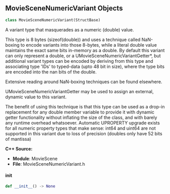 ## MovieSceneNumericVariant Objects

```python
class MovieSceneNumericVariant(StructBase)
```

A variant type that masquerades as a numeric (double) value.

This type is 8 bytes (sizeof(double)) and uses a technique called NaN-boxing to encode variants into those 8-bytes,
while a literal double value maintains the exact same bits in-memory as a double. By default this variant can only
represent a double, or a UMovieSceneNumericVariantGetter*, but additional variant types can be encoded by deriving
from this type and associating type 'IDs' to typed-data (upto 48 bit in size), where the type bits are encoded into
the nan bits of the double.

Extensive reading around NaN-boxing techniques can be found elsewhere.

UMovieSceneNumericVariantGetter may be used to assign an external, dynamic value to this variant.

The benefit of using this technique is that this type can be used as a drop-in replacement for any double member
variable to provide it with dynamic getter functionality without inflating the size of the class, and with barely any
runtime overhead whatsoever. Automatic UPROPERTY upgrade exists for all numeric property types that make sense:
int64 and uint64 are not supported in this variant due to loss of precision (doubles only have 52 bits of mantissa)

**C++ Source:**

- **Module**: MovieScene
- **File**: MovieSceneNumericVariant.h

<a id="unreal.MovieSceneNumericVariant.__init__"></a>

#### __init__

```python
def __init__() -> None
```

<a id="unreal.ComponentMaterialInfo"></a>